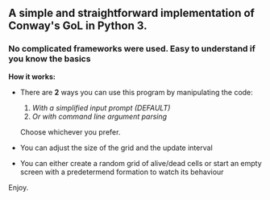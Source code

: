 ## A simple and straightforward implementation of Conway's GoL in Python 3.
### No complicated frameworks were used. Easy to understand if you know the basics

**How it works:**
- There are **2** ways you can use this program by manipulating the code: 
  1. *With a simplified input prompt (DEFAULT)* 
  2. *Or with command line argument parsing*

  Choose whichever you prefer.

- You can adjust the size of the grid and the update interval 
- You can either create a random grid of alive/dead cells or start
  an empty screen with a predetermend formation to watch its behaviour
  
 Enjoy.
